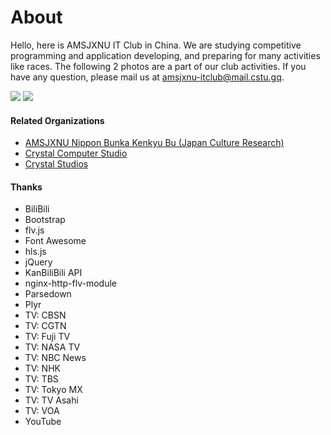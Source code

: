 # About

Hello, here is AMSJXNU IT Club in China. We are studying competitive programming and application developing, and preparing for many activities like races. The following 2 photos are a part of our club activities. If you have any question, please mail us at amsjxnu-itclub@mail.cstu.gq.

<img src="/img/about/about/1" class="img-thumbnail img-fluid col-md-5 p-1 rounded mx-auto">
<img src="/img/about/about/2" class="img-thumbnail img-fluid col-md-5 p-1 rounded mx-auto">

<div class="mt-3"></div>

#### Related Organizations
- [AMSJXNU Nippon Bunka Kenkyu Bu (Japan Culture Research)](https://ank.cstu.gq)
- [Crystal Computer Studio](https://ccs.cstu.gq)
- [Crystal Studios](https://www.cstu.gq)

#### Thanks
- BiliBili
- Bootstrap
- flv.js
- Font Awesome
- hls.js
- jQuery
- KanBiliBili API
- nginx-http-flv-module
- Parsedown
- Plyr
- TV: CBSN
- TV: CGTN
- TV: Fuji TV
- TV: NASA TV
- TV: NBC News
- TV: NHK
- TV: TBS
- TV: Tokyo MX
- TV: TV Asahi
- TV: VOA
- YouTube
